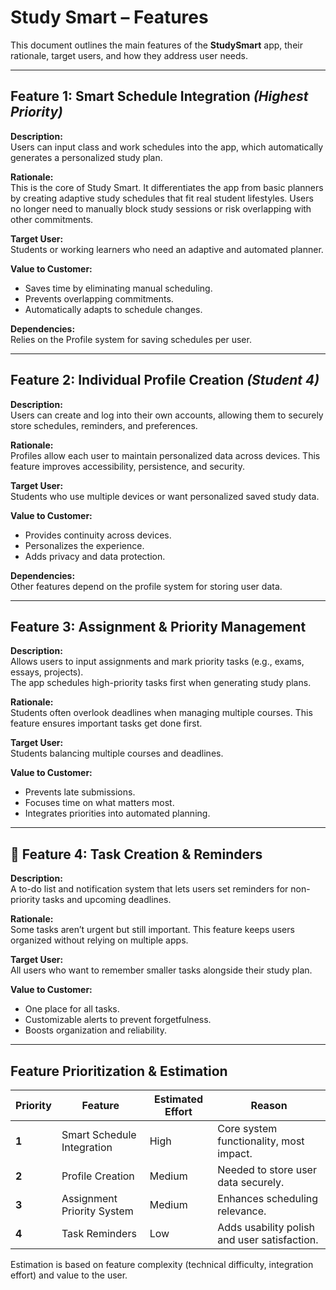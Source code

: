 # Study Smart – Features

This document outlines the main features of the **StudySmart** app, their rationale, target users, and how they address user needs.

---

## Feature 1: Smart Schedule Integration  *(Highest Priority)*

**Description:**  
Users can input class and work schedules into the app, which automatically generates a personalized study plan.

**Rationale:**  
This is the core of Study Smart. It differentiates the app from basic planners by creating adaptive study schedules that fit real student lifestyles. Users no longer need to manually block study sessions or risk overlapping with other commitments.

**Target User:**  
Students or working learners who need an adaptive and automated planner.

**Value to Customer:**  
- Saves time by eliminating manual scheduling.  
- Prevents overlapping commitments.  
- Automatically adapts to schedule changes.

**Dependencies:**  
Relies on the Profile system for saving schedules per user.

---

## Feature 2: Individual Profile Creation  *(Student 4)*

**Description:**  
Users can create and log into their own accounts, allowing them to securely store schedules, reminders, and preferences.

**Rationale:**  
Profiles allow each user to maintain personalized data across devices. This feature improves accessibility, persistence, and security.

**Target User:**  
Students who use multiple devices or want personalized saved study data.

**Value to Customer:**  
* Provides continuity across devices.  
* Personalizes the experience.  
* Adds privacy and data protection.

**Dependencies:**  
Other features depend on the profile system for storing user data.

---

## Feature 3: Assignment & Priority Management

**Description:**  
Allows users to input assignments and mark priority tasks (e.g., exams, essays, projects).  
The app schedules high-priority tasks first when generating study plans.

**Rationale:**  
Students often overlook deadlines when managing multiple courses. This feature ensures important tasks get done first.

**Target User:**  
Students balancing multiple courses and deadlines.

**Value to Customer:**  
* Prevents late submissions.  
* Focuses time on what matters most.  
* Integrates priorities into automated planning.

---

## 🧩 Feature 4: Task Creation & Reminders

**Description:**  
A to-do list and notification system that lets users set reminders for non-priority tasks and upcoming deadlines.

**Rationale:**  
Some tasks aren’t urgent but still important. This feature keeps users organized without relying on multiple apps.

**Target User:**  
All users who want to remember smaller tasks alongside their study plan.

**Value to Customer:**  
* One place for all tasks.  
* Customizable alerts to prevent forgetfulness.  
* Boosts organization and reliability.

---

## Feature Prioritization & Estimation

| Priority | Feature | Estimated Effort | Reason |
|-----------|----------|------------------|---------|
| **1** | Smart Schedule Integration | High | Core system functionality, most impact. |
| **2** | Profile Creation | Medium | Needed to store user data securely. |
| **3** | Assignment Priority System | Medium | Enhances scheduling relevance. |
| **4** | Task Reminders | Low | Adds usability polish and user satisfaction. |

Estimation is based on feature complexity (technical difficulty, integration effort) and value to the user.
